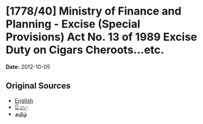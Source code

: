 # [1778/40] Ministry of Finance and Planning - Excise (Special Provisions) Act No. 13 of 1989 Excise Duty on Cigars Cheroots...etc.

**Date:** 2012-10-05

## Original Sources

- [English](https://documents.gov.lk/view/extra-gazettes/2012/10/1778-40_E.pdf)
- [සිංහල](https://documents.gov.lk/view/extra-gazettes/2012/10/1778-40_S.pdf)
- [தமிழ்](https://documents.gov.lk/view/extra-gazettes/2012/10/1778-40_T.pdf)
